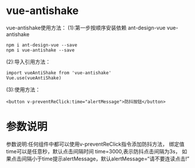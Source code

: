 # vue-antishake
vue-antishake使用方法：
(1):第一步按顺序安装依赖 ant-design-vue vue-antishake

    npm i ant-design-vue --save
    npm i vue-antishake --save
    
(2):导入引用方法：

    import vueAntiShake from 'vue-antishake'
    Vue.use(vueAntiShake)
    
(3):使用方法：

    <button v-preventReClick:time="alertMessage">防抖按钮</button>
    
# 参数说明
参数说明:任何组件中都可以使用v-preventReClick指令添加防抖方法，
绑定值time可以是任意秒，默认点击间隔时间 time=3000,表示防抖点击间隔为3s，
如果点击间隔小于time提示alertMessage，默认alertMessage=“请不要连读点击!”

